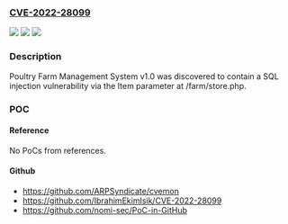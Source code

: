 ### [CVE-2022-28099](https://cve.mitre.org/cgi-bin/cvename.cgi?name=CVE-2022-28099)
![](https://img.shields.io/static/v1?label=Product&message=n%2Fa&color=blue)
![](https://img.shields.io/static/v1?label=Version&message=n%2Fa&color=blue)
![](https://img.shields.io/static/v1?label=Vulnerability&message=n%2Fa&color=brighgreen)

### Description

Poultry Farm Management System v1.0 was discovered to contain a SQL injection vulnerability via the Item parameter at /farm/store.php.

### POC

#### Reference
No PoCs from references.

#### Github
- https://github.com/ARPSyndicate/cvemon
- https://github.com/IbrahimEkimIsik/CVE-2022-28099
- https://github.com/nomi-sec/PoC-in-GitHub

